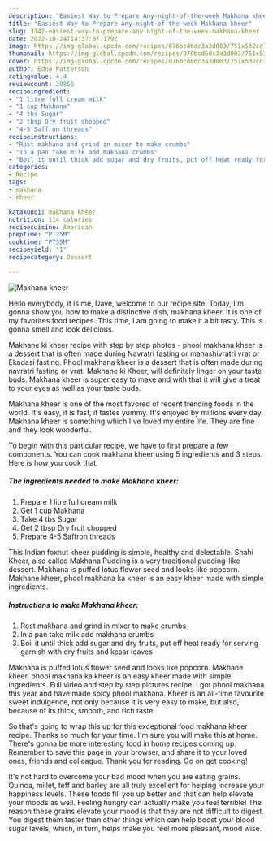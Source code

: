 ```yaml
---
description: "Easiest Way to Prepare Any-night-of-the-week Makhana kheer"
title: "Easiest Way to Prepare Any-night-of-the-week Makhana kheer"
slug: 3142-easiest-way-to-prepare-any-night-of-the-week-makhana-kheer
date: 2022-10-24T14:37:07.179Z
image: https://img-global.cpcdn.com/recipes/076bcd6dc3a3d003/751x532cq70/makhana-kheer-recipe-main-photo.jpg
thumbnail: https://img-global.cpcdn.com/recipes/076bcd6dc3a3d003/751x532cq70/makhana-kheer-recipe-main-photo.jpg
cover: https://img-global.cpcdn.com/recipes/076bcd6dc3a3d003/751x532cq70/makhana-kheer-recipe-main-photo.jpg
author: Edna Patterson
ratingvalue: 4.4
reviewcount: 20856
recipeingredient:
- "1 litre full cream milk"
- "1 cup Makhana"
- "4 tbs Sugar"
- "2 tbsp Dry fruit chopped"
- "4-5 Saffron threads"
recipeinstructions:
- "Rost makhana and grind in mixer to make crumbs"
- "In a pan take milk add makhana crumbs"
- "Boil it until thick add sugar and dry fruits, put off heat ready for serving garnish with dry fruits and kesar leaves"
categories:
- Recipe
tags:
- makhana
- kheer

katakunci: makhana kheer 
nutrition: 114 calories
recipecuisine: American
preptime: "PT25M"
cooktime: "PT35M"
recipeyield: "1"
recipecategory: Dessert

---
```



![Makhana kheer](https://img-global.cpcdn.com/recipes/076bcd6dc3a3d003/751x532cq70/makhana-kheer-recipe-main-photo.jpg)

Hello everybody, it is me, Dave, welcome to our recipe site. Today, I'm gonna show you how to make a distinctive dish, makhana kheer. It is one of my favorites food recipes. This time, I am going to make it a bit tasty. This is gonna smell and look delicious.

Makhane ki kheer recipe with step by step photos - phool makhana kheer is a dessert that is often made during Navratri fasting or mahashivratri vrat or Ekadasi fasting. Phool makhana kheer is a dessert that is often made during navratri fasting or vrat. Makhane ki Kheer, will definitely linger on your taste buds. Makhana kheer is super easy to make and with that it will give a treat to your eyes as well as your taste buds.

Makhana kheer is one of the most favored of recent trending foods in the world. It's easy, it is fast, it tastes yummy. It's enjoyed by millions every day. Makhana kheer is something which I've loved my entire life. They are fine and they look wonderful.


To begin with this particular recipe, we have to first prepare a few components. You can cook makhana kheer using 5 ingredients and 3 steps. Here is how you cook that.

<!--inarticleads1-->

##### The ingredients needed to make Makhana kheer:

1. Prepare 1 litre full cream milk
1. Get 1 cup Makhana
1. Take 4 tbs Sugar
1. Get 2 tbsp Dry fruit chopped
1. Prepare 4-5 Saffron threads


This Indian foxnut kheer pudding is simple, healthy and delectable. Shahi Kheer, also called Makhana Pudding is a very traditional pudding-like dessert. Makhana is puffed lotus flower seed and looks like popcorn. Makhane kheer, phool makhana ka kheer is an easy kheer made with simple ingredients. 

<!--inarticleads2-->

##### Instructions to make Makhana kheer:

1. Rost makhana and grind in mixer to make crumbs
1. In a pan take milk add makhana crumbs
1. Boil it until thick add sugar and dry fruits, put off heat ready for serving garnish with dry fruits and kesar leaves


Makhana is puffed lotus flower seed and looks like popcorn. Makhane kheer, phool makhana ka kheer is an easy kheer made with simple ingredients. Full video and step by step pictures recipe. I got phool makhana this year and have made spicy phool makhana. Kheer is an all-time favourite sweet indulgence, not only because it is very easy to make, but also, because of its thick, smooth, and rich taste. 

So that's going to wrap this up for this exceptional food makhana kheer recipe. Thanks so much for your time. I'm sure you will make this at home. There's gonna be more interesting food in home recipes coming up. Remember to save this page in your browser, and share it to your loved ones, friends and colleague. Thank you for reading. Go on get cooking!

It's not hard to overcome your bad mood when you are eating grains. Quinoa, millet, teff and barley are all truly excellent for helping increase your happiness levels. These foods fill you up better and that can help elevate your moods as well. Feeling hungry can actually make you feel terrible! The reason these grains elevate your mood is that they are not difficult to digest. You digest them faster than other things which can help boost your blood sugar levels, which, in turn, helps make you feel more pleasant, mood wise.
